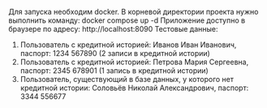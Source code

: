 Для запуска необходим docker.
В корневой директории проекта нужно выполнить команду: docker compose up -d
Приложение доступно в браузере по адресу: http://localhost:8090
Тестовые данные:
1) Пользователь с кредитной историей: Иванов Иван Иванович, паспорт: 1234 567890 (2 записи в кредитной истории)
2) Пользователь с кредитной историей: Петрова Мария Сергеевна, паспорт: 2345 678901 (1 запись в кредитной истории)
3) Пользователь, существующий в базе данных, у которого нет кредитной истории: Соловьёв Николай Александрович, паспорт: 3344 556677
